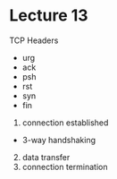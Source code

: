Lecture 13
===========

TCP Headers
* urg
* ack
* psh
* rst
* syn
* fin



1. connection established
  * 3-way handshaking
2. data transfer
3. connection termination
